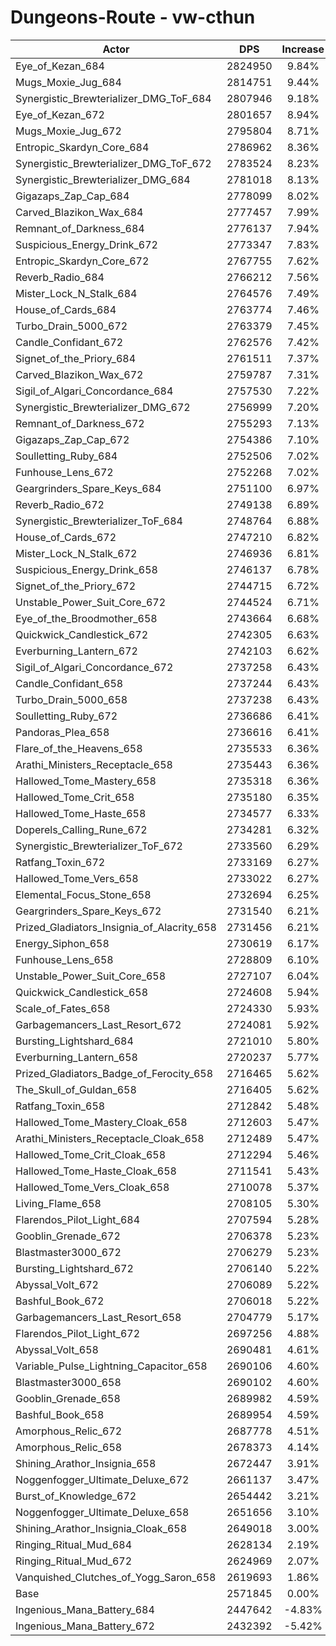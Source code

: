 # Dungeons-Route - vw-cthun
| Actor | DPS | Increase |
|---|:---:|:---:|
|Eye_of_Kezan_684|2824950|9.84%|
|Mugs_Moxie_Jug_684|2814751|9.44%|
|Synergistic_Brewterializer_DMG_ToF_684|2807946|9.18%|
|Eye_of_Kezan_672|2801657|8.94%|
|Mugs_Moxie_Jug_672|2795804|8.71%|
|Entropic_Skardyn_Core_684|2786962|8.36%|
|Synergistic_Brewterializer_DMG_ToF_672|2783524|8.23%|
|Synergistic_Brewterializer_DMG_684|2781018|8.13%|
|Gigazaps_Zap_Cap_684|2778099|8.02%|
|Carved_Blazikon_Wax_684|2777457|7.99%|
|Remnant_of_Darkness_684|2776137|7.94%|
|Suspicious_Energy_Drink_672|2773347|7.83%|
|Entropic_Skardyn_Core_672|2767755|7.62%|
|Reverb_Radio_684|2766212|7.56%|
|Mister_Lock_N_Stalk_684|2764576|7.49%|
|House_of_Cards_684|2763774|7.46%|
|Turbo_Drain_5000_672|2763379|7.45%|
|Candle_Confidant_672|2762576|7.42%|
|Signet_of_the_Priory_684|2761511|7.37%|
|Carved_Blazikon_Wax_672|2759787|7.31%|
|Sigil_of_Algari_Concordance_684|2757530|7.22%|
|Synergistic_Brewterializer_DMG_672|2756999|7.20%|
|Remnant_of_Darkness_672|2755293|7.13%|
|Gigazaps_Zap_Cap_672|2754386|7.10%|
|Soulletting_Ruby_684|2752506|7.02%|
|Funhouse_Lens_672|2752268|7.02%|
|Geargrinders_Spare_Keys_684|2751100|6.97%|
|Reverb_Radio_672|2749138|6.89%|
|Synergistic_Brewterializer_ToF_684|2748764|6.88%|
|House_of_Cards_672|2747210|6.82%|
|Mister_Lock_N_Stalk_672|2746936|6.81%|
|Suspicious_Energy_Drink_658|2746137|6.78%|
|Signet_of_the_Priory_672|2744715|6.72%|
|Unstable_Power_Suit_Core_672|2744524|6.71%|
|Eye_of_the_Broodmother_658|2743664|6.68%|
|Quickwick_Candlestick_672|2742305|6.63%|
|Everburning_Lantern_672|2742103|6.62%|
|Sigil_of_Algari_Concordance_672|2737258|6.43%|
|Candle_Confidant_658|2737244|6.43%|
|Turbo_Drain_5000_658|2737238|6.43%|
|Soulletting_Ruby_672|2736686|6.41%|
|Pandoras_Plea_658|2736616|6.41%|
|Flare_of_the_Heavens_658|2735533|6.36%|
|Arathi_Ministers_Receptacle_658|2735443|6.36%|
|Hallowed_Tome_Mastery_658|2735318|6.36%|
|Hallowed_Tome_Crit_658|2735180|6.35%|
|Hallowed_Tome_Haste_658|2734577|6.33%|
|Doperels_Calling_Rune_672|2734281|6.32%|
|Synergistic_Brewterializer_ToF_672|2733560|6.29%|
|Ratfang_Toxin_672|2733169|6.27%|
|Hallowed_Tome_Vers_658|2733022|6.27%|
|Elemental_Focus_Stone_658|2732694|6.25%|
|Geargrinders_Spare_Keys_672|2731540|6.21%|
|Prized_Gladiators_Insignia_of_Alacrity_658|2731456|6.21%|
|Energy_Siphon_658|2730619|6.17%|
|Funhouse_Lens_658|2728809|6.10%|
|Unstable_Power_Suit_Core_658|2727107|6.04%|
|Quickwick_Candlestick_658|2724608|5.94%|
|Scale_of_Fates_658|2724330|5.93%|
|Garbagemancers_Last_Resort_672|2724081|5.92%|
|Bursting_Lightshard_684|2721010|5.80%|
|Everburning_Lantern_658|2720237|5.77%|
|Prized_Gladiators_Badge_of_Ferocity_658|2716465|5.62%|
|The_Skull_of_Guldan_658|2716405|5.62%|
|Ratfang_Toxin_658|2712842|5.48%|
|Hallowed_Tome_Mastery_Cloak_658|2712603|5.47%|
|Arathi_Ministers_Receptacle_Cloak_658|2712489|5.47%|
|Hallowed_Tome_Crit_Cloak_658|2712294|5.46%|
|Hallowed_Tome_Haste_Cloak_658|2711541|5.43%|
|Hallowed_Tome_Vers_Cloak_658|2710078|5.37%|
|Living_Flame_658|2708105|5.30%|
|Flarendos_Pilot_Light_684|2707594|5.28%|
|Gooblin_Grenade_672|2706378|5.23%|
|Blastmaster3000_672|2706279|5.23%|
|Bursting_Lightshard_672|2706140|5.22%|
|Abyssal_Volt_672|2706089|5.22%|
|Bashful_Book_672|2706018|5.22%|
|Garbagemancers_Last_Resort_658|2704779|5.17%|
|Flarendos_Pilot_Light_672|2697256|4.88%|
|Abyssal_Volt_658|2690481|4.61%|
|Variable_Pulse_Lightning_Capacitor_658|2690106|4.60%|
|Blastmaster3000_658|2690102|4.60%|
|Gooblin_Grenade_658|2689982|4.59%|
|Bashful_Book_658|2689954|4.59%|
|Amorphous_Relic_672|2687778|4.51%|
|Amorphous_Relic_658|2678373|4.14%|
|Shining_Arathor_Insignia_658|2672447|3.91%|
|Noggenfogger_Ultimate_Deluxe_672|2661137|3.47%|
|Burst_of_Knowledge_672|2654442|3.21%|
|Noggenfogger_Ultimate_Deluxe_658|2651656|3.10%|
|Shining_Arathor_Insignia_Cloak_658|2649018|3.00%|
|Ringing_Ritual_Mud_684|2628134|2.19%|
|Ringing_Ritual_Mud_672|2624969|2.07%|
|Vanquished_Clutches_of_Yogg_Saron_658|2619693|1.86%|
|Base|2571845|0.00%|
|Ingenious_Mana_Battery_684|2447642|-4.83%|
|Ingenious_Mana_Battery_672|2432392|-5.42%|
